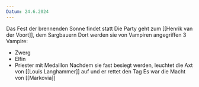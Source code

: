 ```yaml
---
Datum: 24.6.2024
---
```

Das Fest der brennenden Sonne findet statt
Die Party geht zum [[Henrik van der Voort]], dem Sargbauern
Dort werden sie von Vampiren angegriffen
3 Vampire: 
- Zwerg
- Elfin
- Priester mit Medaillon
Nachdem sie fast besiegt werden, leuchtet die Axt von [[Louis Langhammer]] auf und er rettet den Tag
Es war die Macht von [[Markovia]]
